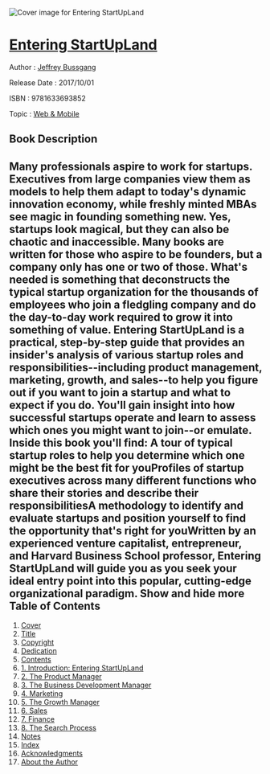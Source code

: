 ![Cover image for Entering StartUpLand](https://imgdetail.ebookreading.net/cover/cover/20200215/EB9781633693852.jpg)

[Entering StartUpLand](https://ebookreading.net/view/book/Entering+StartUpLand-EB9781633693852_1.html "Entering StartUpLand")
====================================================================================================================

Author : [Jeffrey Bussgang](https://ebookreading.net/search/author/Jeffrey+Bussgang)

Release Date : 2017/10/01

ISBN : 9781633693852

Topic : [Web & Mobile](https://ebookreading.net/search/category/web-mobile)

Book Description
-----------------

 Many professionals aspire to work for startups. Executives from large companies view them as models to help them adapt to today's dynamic innovation economy, while freshly minted MBAs see magic in founding something new. Yes, startups look magical, but they can also be chaotic and inaccessible. Many books are written for those who aspire to be founders, but a company only has one or two of those. What's needed is something that deconstructs the typical startup organization for the thousands of employees who join a fledgling company and do the day-to-day work required to grow it into something of value.
Entering StartUpLand is a practical, step-by-step guide that provides an insider's analysis of various startup roles and responsibilities--including product management, marketing, growth, and sales--to help you figure out if you want to join a startup and what to expect if you do. You'll gain insight into how successful startups operate and learn to assess which ones you might want to join--or emulate. Inside this book you'll find:
A tour of typical startup roles to help you determine which one might be the best fit for youProfiles of startup executives across many different functions who share their stories and describe their responsibilitiesA methodology to identify and evaluate startups and position yourself to find the opportunity that's right for youWritten by an experienced venture capitalist, entrepreneur, and Harvard Business School professor, Entering StartUpLand will guide you as you seek your ideal entry point into this popular, cutting-edge organizational paradigm.
        Show and hide more                
Table of Contents
-----------------

1. [Cover](https://ebookreading.net/view/book/Entering+StartUpLand-EB9781633693852_1.html)
1. [Title](https://ebookreading.net/view/book/Entering+StartUpLand-EB9781633693852_3.html)
1. [Copyright](https://ebookreading.net/view/book/Entering+StartUpLand-EB9781633693852_4.html)
1. [Dedication](https://ebookreading.net/view/book/Entering+StartUpLand-EB9781633693852_5.html)
1. [Contents](https://ebookreading.net/view/book/Entering+StartUpLand-EB9781633693852_6.html)
1. [1. Introduction: Entering StartUpLand](https://ebookreading.net/view/book/Entering+StartUpLand-EB9781633693852_7.html#ch1)
1. [2. The Product Manager](https://ebookreading.net/view/book/Entering+StartUpLand-EB9781633693852_8.html#ch2)
1. [3. The Business Development Manager](https://ebookreading.net/view/book/Entering+StartUpLand-EB9781633693852_9.html#ch3)
1. [4. Marketing](https://ebookreading.net/view/book/Entering+StartUpLand-EB9781633693852_10.html#ch4)
1. [5. The Growth Manager](https://ebookreading.net/view/book/Entering+StartUpLand-EB9781633693852_11.html#ch5)
1. [6. Sales](https://ebookreading.net/view/book/Entering+StartUpLand-EB9781633693852_12.html#ch6)
1. [7. Finance](https://ebookreading.net/view/book/Entering+StartUpLand-EB9781633693852_13.html#ch7)
1. [8. The Search Process](https://ebookreading.net/view/book/Entering+StartUpLand-EB9781633693852_14.html#ch8)
1. [Notes](https://ebookreading.net/view/book/Entering+StartUpLand-EB9781633693852_15.html#bm1)
1. [Index](https://ebookreading.net/view/book/Entering+StartUpLand-EB9781633693852_16.html#bm2)
1. [Acknowledgments](https://ebookreading.net/view/book/Entering+StartUpLand-EB9781633693852_17.html#bm3)
1. [About the Author](https://ebookreading.net/view/book/Entering+StartUpLand-EB9781633693852_18.html#bm4)
